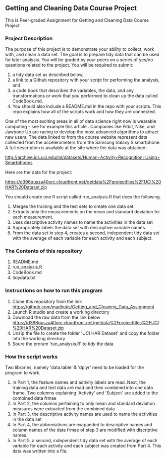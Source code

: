 ## Getting and Cleaning Data Course Project
This is Peer-graded Assignment for Getting and Cleaning Data Course Project
### Project Description
The purpose of this project is to demonstrate your ability to collect, work with, and clean a data set. The goal is to prepare tidy data that can be used for later analysis. You will be graded by your peers on a series of yes/no questions related to the project. You will be required to submit: 
1) a tidy data set as described below, 
2) a link to a Github repository with your script for performing the analysis, and 
3) a code book that describes the variables, the data, and any transformations or work that you performed to clean up the data called CodeBook.md. 
4) You should also include a README.md in the repo with your scripts. This repo explains how all of the scripts work and how they are connected.

One of the most exciting areas in all of data science right now is wearable computing - see for example this article . Companies like Fitbit, Nike, and Jawbone Up are racing to develop the most advanced algorithms to attract new users. The data linked to from the course website represent data collected from the accelerometers from the Samsung Galaxy S smartphone. A full description is available at the site where the data was obtained:

http://archive.ics.uci.edu/ml/datasets/Human+Activity+Recognition+Using+Smartphones

Here are the data for the project:

https://d396qusza40orc.cloudfront.net/getdata%2Fprojectfiles%2FUCI%20HAR%20Dataset.zip

You should create one R script called run_analysis.R that does the following.
1. Merges the training and the test sets to create one data set.
2. Extracts only the measurements on the mean and standard deviation for each measurement.
3. Uses descriptive activity names to name the activities in the data set
4. Appropriately labels the data set with descriptive variable names.
5. From the data set in step 4, creates a second, independent tidy data set with the average of each variable for each activity and each subject.

### The Contents of this repository
1. README.md
2. run_analysis.R
3. CodeBook.md
4. tidydata.txt

### Instructions on how to run this program
1. Clone this repository from the link https://github.com/madhuks/Getting_and_Cleaning_Data_Assignment
2. Launch R studio and create a working directory
3. Download the raw data from the link below
   https://d396qusza40orc.cloudfront.net/getdata%2Fprojectfiles%2FUCI%20HAR%20Dataset.zip
4. Unzip the file to create the folder 'UCI HAR Dataset' and copy the folder into the working directory
5. Soure the proram 'run_analysis.R' to tidy the data 

### How the script works
Two libraries, namely 'data.table' & 'dplyr' need to be loaded for the program to work. 
1. In Part 1, the feature names and activity labels are read. Next, the training data and test data are read and then  combined into one data frame. Two columns explaining 'Activity' and 'Subject' are added to the combined data frmae
2. In Part 2, the columns pertaining to only mean and standard deviation measures were extracted from the combined data
3. In Part 3, the descriptive activity names are used to name the activities in the data set
4. In Part 4, the abbreviations are exapanded to descriptive names and column names of the data frmae of step 3 are modified with discriptive names.
5. In Part 5, a second, independent tidy data set with the average of each variable for each activity and each subject was created from Part 4. This data was written into a file.
